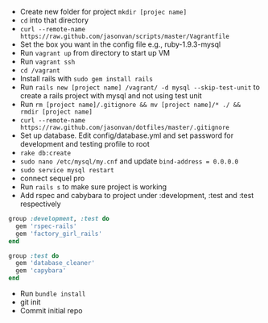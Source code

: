 * Create new folder for project `mkdir [projec name]`
* `cd` into that directory
* `curl --remote-name https://raw.github.com/jasonvan/scripts/master/Vagrantfile`
* Set the box you want in the config file e.g., ruby-1.9.3-mysql
* Run `vagrant up` from directory to start up VM
* Run `vagrant ssh`
* `cd /vagrant`
* Install rails with `sudo gem install rails`
* Run `rails new [project name] /vagrant/ -d mysql --skip-test-unit` to create a rails project with mysql and not using test unit
* Run `rm [project name]/.gitignore && mv [project name]/* ./ && rmdir [project name]`
* `curl --remote-name https://raw.github.com/jasonvan/dotfiles/master/.gitignore` 
* Set up database. Edit config/database.yml and set password for development and testing profile to root
* `rake db:create`
* `sudo nano /etc/mysql/my.cnf` and update `bind-address = 0.0.0.0`
* `sudo service mysql restart`
* connect sequel pro
* Run `rails s` to make sure project is working
* Add rspec and cabybara to project under :development, :test and :test respectively

```ruby
group :development, :test do
  gem 'rspec-rails'
  gem 'factory_girl_rails'
end

group :test do
  gem 'database_cleaner'
  gem 'capybara'
end
```

* Run `bundle install`
* git init
* Commit initial repo
